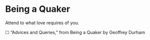 # Being a Quaker

Attend to what love requires of you.

☐ “Advices and Queries,” from Being a Quaker by Geoffrey Durham